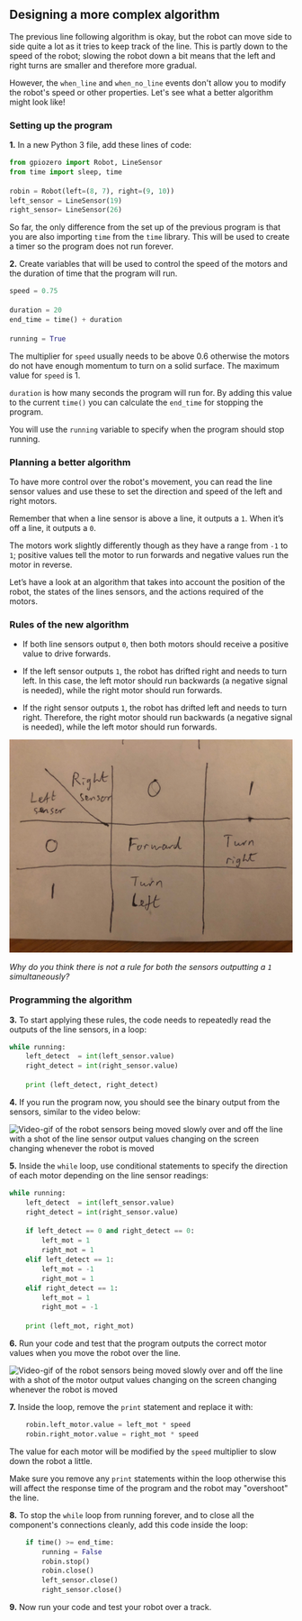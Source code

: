 [comment]: # (
Is this step open? Y/N
If so, short description of this step:
Related links:
Related files:
)

## Designing a more complex algorithm

The previous line following algorithm is okay, but the robot can move side to side quite a lot as it tries to keep track of the line. This is partly down to the speed of the robot; slowing the robot down a bit means that the left and right turns are smaller and therefore more gradual.

However, the `when_line` and `when_no_line` events don't allow you to modify the robot's speed or other properties. Let's see what a better algorithm might look like!

### Setting up the program

**1.** In a new Python 3 file, add these lines of code:

~~~ python
from gpiozero import Robot, LineSensor
from time import sleep, time

robin = Robot(left=(8, 7), right=(9, 10))
left_sensor = LineSensor(19)
right_sensor= LineSensor(26)
~~~

So far, the only difference from the set up of the previous program is that you are also importing `time` from the `time` library. This will be used to create a timer so the program does not run forever. 

**2.** Create variables that will be used to control the speed of the motors and the duration of time that the program will run.

~~~ python 
speed = 0.75

duration = 20
end_time = time() + duration

running = True
~~~

The multiplier for `speed` usually needs to be above 0.6 otherwise the motors do not have enough momentum to turn on a solid surface. The maximum value for `speed` is 1.

`duration` is how many seconds the program will run for. By adding this value to the current `time()` you can calculate the `end_time` for stopping the program.

You will use the `running` variable to specify when the program should stop running.

### Planning a better algorithm

To have more control over the robot's movement, you can read the line sensor values and use these to set the direction and speed of the left and right motors.

Remember that when a line sensor is above a line, it outputs a `1`. When it’s off a line, it outputs a `0`.

The motors work slightly differently though as they have a range from `-1` to `1`; positive values tell the motor to run forwards and negative values run the motor in reverse. 

Let’s have a look at an algorithm that takes into account the position of the robot, the states of the lines sensors, and the actions required of the motors.

### Rules of the new algorithm

+ If both line sensors output `0`, then both motors should receive a positive value to drive forwards.

+ If the left sensor outputs `1`, the robot has drifted right and needs to turn left. In this case, the left motor should run backwards (a negative signal is needed), while the right motor should run forwards.

+ If the right sensor outputs `1`, the robot has drifted left and needs to turn right. Therefore, the right motor should run backwards (a negative signal is needed), while the left motor should run forwards.

![Picture of a table showing the robot directions based on the left line sensor and right line sensor readings](images/3_9-table-sensor-values.jpeg)

*Why do you think there is not a rule for both the sensors outputting a `1` simultaneously?*

### Programming the algorithm

**3.** To start applying these rules, the code needs to repeatedly read the outputs of the line sensors, in a loop:

~~~ python 
while running:
    left_detect  = int(left_sensor.value)
    right_detect = int(right_sensor.value)
    
	print (left_detect, right_detect)
~~~

**4.** If you run the program now, you should see the binary output from the sensors, similar to the video below:

![Video-gif of the robot sensors being moved slowly over and off the line with a shot of the line sensor output values changing on the screen changing whenever the robot is moved](images/3_9-binary-output-line-sensors)

**5.** Inside the `while` loop, use conditional statements to specify the direction of each motor depending on the line sensor readings:

~~~ python
while running:
    left_detect  = int(left_sensor.value)
    right_detect = int(right_sensor.value)
    
    if left_detect == 0 and right_detect == 0:
        left_mot = 1
        right_mot = 1
    elif left_detect == 1:
        left_mot = -1
        right_mot = 1
    elif right_detect == 1:
        left_mot = 1
        right_mot = -1

	print (left_mot, right_mot)    
~~~

**6.** Run your code and test that the program outputs the correct motor values when you move the robot over the line.

![Video-gif of the robot sensors being moved slowly over and off the line with a shot of the motor output values changing on the screen changing whenever the robot is moved](images/3_9-binary-output-motors)

**7.** Inside the loop, remove the `print` statement and replace it with:

~~~ python
    robin.left_motor.value = left_mot * speed
    robin.right_motor.value = right_mot * speed
~~~

The value for each motor will be modified by the `speed` multiplier to slow down the robot a little. 

Make sure you remove any `print` statements within the loop otherwise this will affect the response time of the program and the robot may "overshoot" the line.

**8.** To stop the `while` loop from running forever, and to close all the component's connections cleanly, add this code inside the loop:

~~~ python
    if time() >= end_time:
        running = False
        robin.stop()
        robin.close()
        left_sensor.close()
        right_sensor.close()
~~~

**9.** Now run your code and test your robot over a track.
